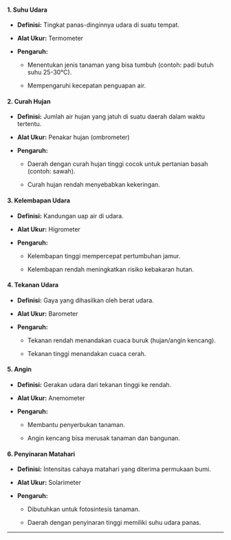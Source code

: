 #### **1. Suhu Udara**

- **Definisi:** Tingkat panas-dinginnya udara di suatu tempat.
    
- **Alat Ukur:** Termometer
    
- **Pengaruh:**
    
    - Menentukan jenis tanaman yang bisa tumbuh (contoh: padi butuh suhu 25-30°C).
        
    - Mempengaruhi kecepatan penguapan air.
        

#### **2. Curah Hujan**

- **Definisi:** Jumlah air hujan yang jatuh di suatu daerah dalam waktu tertentu.
    
- **Alat Ukur:** Penakar hujan (ombrometer)
    
- **Pengaruh:**
    
    - Daerah dengan curah hujan tinggi cocok untuk pertanian basah (contoh: sawah).
        
    - Curah hujan rendah menyebabkan kekeringan.
        

#### **3. Kelembapan Udara**

- **Definisi:** Kandungan uap air di udara.
    
- **Alat Ukur:** Higrometer
    
- **Pengaruh:**
    
    - Kelembapan tinggi mempercepat pertumbuhan jamur.
        
    - Kelembapan rendah meningkatkan risiko kebakaran hutan.
        

#### **4. Tekanan Udara**

- **Definisi:** Gaya yang dihasilkan oleh berat udara.
    
- **Alat Ukur:** Barometer
    
- **Pengaruh:**
    
    - Tekanan rendah menandakan cuaca buruk (hujan/angin kencang).
        
    - Tekanan tinggi menandakan cuaca cerah.
        

#### **5. Angin**

- **Definisi:** Gerakan udara dari tekanan tinggi ke rendah.
    
- **Alat Ukur:** Anemometer
    
- **Pengaruh:**
    
    - Membantu penyerbukan tanaman.
        
    - Angin kencang bisa merusak tanaman dan bangunan.
        

#### **6. Penyinaran Matahari**

- **Definisi:** Intensitas cahaya matahari yang diterima permukaan bumi.
    
- **Alat Ukur:** Solarimeter
    
- **Pengaruh:**
    
    - Dibutuhkan untuk fotosintesis tanaman.
        
    - Daerah dengan penyinaran tinggi memiliki suhu udara panas.
        

---
